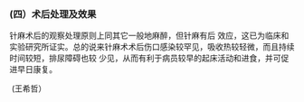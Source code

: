 ###   (四）术后处理及效果 

 针麻术后的观察处理原则上同其它一般地麻醉，但针麻有后 效应，这已为临床和实验研究所证实。总的说来针麻术术后伤口感染较罕见，吸收热较轻微，而且持续时间较短，排尿障碍也较 少见，从而有利于病员较早的起床活动和进食，并可促进早日康复。  


​                                                                                                                                                           (王希哲） 